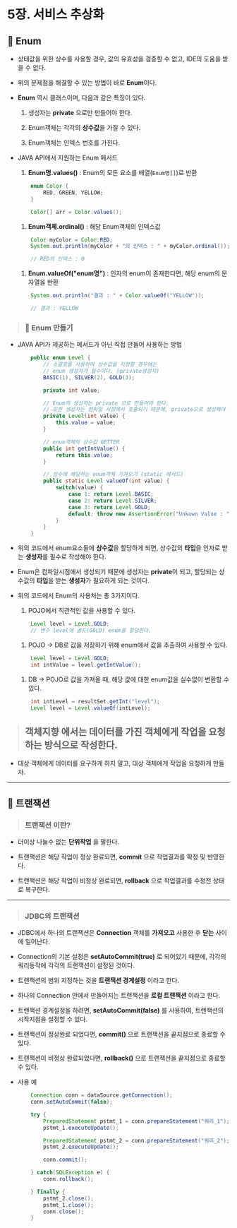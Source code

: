 # 5장. 서비스 추상화




## 🐫 Enum

* 상태값을 위한 상수를 사용할 경우, 값의 유효성을 검증할 수 없고, IDE의 도움을 받을 수 없다.

* 위의 문제점을 해결할 수 있는 방법이 바로 **Enum**이다.

* **Enum** 역시 클래스이며, 다음과 같은 특징이 있다.

    1. 생성자는 **private** 으로만 만들어야 한다.

    1. Enum객체는 각각의 **상수값**을 가질 수 있다.

    1. Enum객체는 인덱스 번호를 가진다.

* JAVA API에서 지원하는 Enum 메서드

    1. **Enum명.values()** : Enum의 모든 요소를 배열(``Enum명[]``)로 반환

    ```java
        enum Color {
            RED, GREEN, YELLOW;
        }
    ```

    ```java
        Color[] arr = Color.values();
    ```

    1. **Enum객체.ordinal()** : 해당 Enum객체의 인덱스값

    ```java
        Color myColor = Color.RED;
        System.out.println(myColor + "의 인덱스 : " + myColor.ordinal());

        // RED의 인덱스 : 0
    ```

    1. **Enum.valueOf("enum명")** : 인자의 enum이 존재한다면, 해당 enum의 문자열을 반환

    ```java
        System.out.println("결과 : " + Color.valueOf("YELLOW"));

        // 결과 : YELLOW
    ```


>   ### 🐫 Enum 만들기

* JAVA API가 제공하는 메서드가 아닌 직접 만들어 사용하는 방법

    ```java
        public enum Level {
            // 소괄호를 사용하여 상수값을 지정할 경우에는
            // enum 생성자가 필수이다. (private생성자)
            BASIC(1), SILVER(2), GOLD(3);

            private int value;

            // Enum의 생성자는 private 으로 만들어야 한다.
            // 또한 생성자는 컴파일 시점에서 호출되기 때문에, private으로 생성해야 한다.
            private Level(int value) {
                this.value = value;
            }

            // enum객체의 상수값 GETTER
            public int getIntValue() {
                return this.value;
            }

            // 상수에 해당하는 enum객체 가져오기 (static 메서드)
            public static Level valueOf(int value) {
                switch(value) {
                    case 1: return Level.BASIC;
                    case 2: return Level.SILVER;
                    case 3: return Level.GOLD;
                    default: throw new AssertionError("Unkown Value : " + value);
                }
            }
        }
    ```

* 위의 코드에서 enum요소들에 **상수값**을 할당하게 되면, 상수값의 **타입**을 인자로 받는 **생성자**를 필수로 작성해야 한다.

* Enum은 컴파일시점에서 생성되기 때문에 생성자는 **private**이 되고, 할당되는 상수값의 **타입**을 받는 **생성자**가 필요하게 되는 것이다.

* 위의 코드에서 Enum의 사용처는 총 3가지이다.

    1. POJO에서 직관적인 값을 사용할 수 있다.

    ```java
        Level level = Level.GOLD;
        // 변수 level에 골드(GOLD) enum을 할당한다.
    ```

    1. POJO -> DB로 값을 저장하기 위해 enum에서 값을 추출하여 사용할 수 있다.

    ```java
        Level level = Level.GOLD;
        int intValue = level.getIntValue();
    ```

    1. DB -> POJO로 값을 가져올 때, 해당 값에 대한 enum값을 실수없이 변환할 수 있다.

    ```java
        int intLevel = resultSet.getInt("level");
        Level level = Level.valueOf(intLevel);
    ```

> ## 객체지향 에서는 데이터를 가진 객체에게 작업을 요청하는 방식으로 작성한다.

* 대상 객체에게 데이터를 요구하게 하지 말고, 대상 객체에게 작업을 요청하게 만들자.


---


## 🐫 트랜잭션

> ### 트랜잭션 이란?

* 더이상 나눌수 없는 **단위작업** 을 말한다.

* 트랜잭션은 해당 작업이 정상 완료되면, **commit** 으로 작업결과를 확정 및 반영한다.

* 트랜잭션은 해당 작업이 비정상 완료되면, **rollback** 으로 작업결과를 수정전 상태로 복구한다.


---


> ### JDBC의 트랜잭션

* JDBC에서 하나의 트랜잭션은 **Connection** 객체를 **가져오고** 사용한 후 **닫는** 사이에 일어난다.

* Connection의 기본 설정은 **setAutoCommit(true)** 로 되어있기 때문에, 각각의 쿼리동작에 각각의 트랜잭션이 설정된 것이다.

* 트랜잭션의 범위 지정하는 것을 **트랜잭션 경계설정** 이라고 한다.

* 하나의 Connection 안에서 만들어지는 트랜잭션을 **로컬 트랜잭션** 이라고 한다.

* 트랜잭션 경계설정을 하려면, **setAutoCommit(false)** 를 사용하여, 트랜잭션의 시작지점을 설정할 수 있다.

* 트랜잭션이 정상완료 되었다면, **commit()** 으로 트랜잭션을 끝지점으로 종료할 수 있다.

* 트랜잭션이 비정상 완료되었다면, **rollback()** 으로 트랜잭션을 끝지점으로 종료할 수 있다.

* 사용 예

    ```java
        Connection conn = dataSource.getConnection();
        conn.setAutoCommit(false);

        try {
            PreparedStatement pstmt_1 = conn.prepareStatement("쿼리_1");
            pstmt_1.executeUpdate();

            PreparedStatement pstmt_2 = conn.prepareStatement("쿼리_2");
            pstmt_2.executeUpdate();

            conn.commit();

        } catch(SQLException e) {
            conn.rollback();

        } finally {
            pstmt_2.close();
            pstmt_1.close();
            conn.close();
        }
    ```